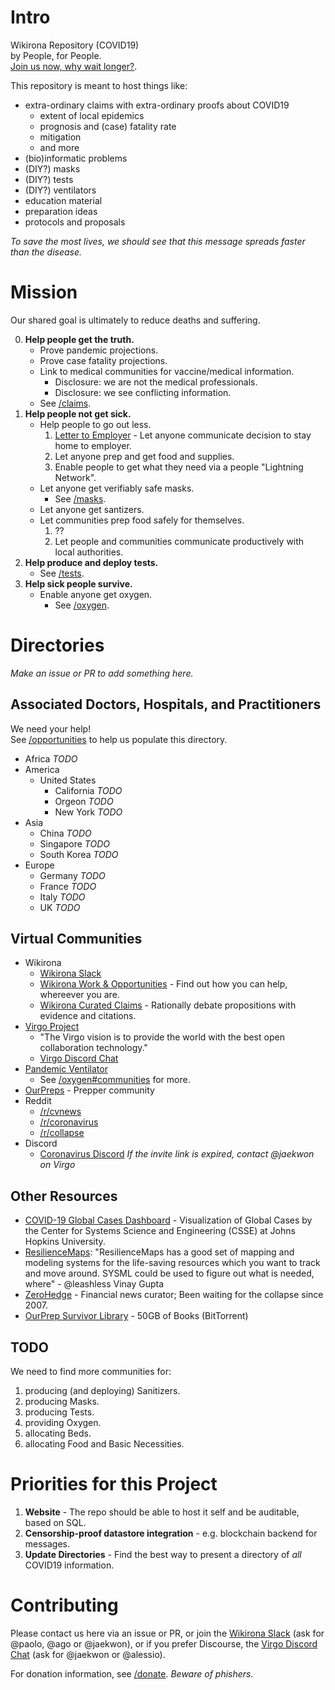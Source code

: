 # Intro

Wikirona Repository (COVID19)\
by People, for People.\
[Join us now, why wait longer?](https://join.slack.com/t/wikirona/shared_invite/zt-creubqis-YN31P7ioJb7PEZ0rOs8MhQ).

This repository is meant to host things like:

 * extra-ordinary claims with extra-ordinary proofs about COVID19
   - extent of local epidemics
   - prognosis and (case) fatality rate
   - mitigation
   - and more
 * (bio)informatic problems
 * (DIY?) masks
 * (DIY?) tests
 * (DIY?) ventilators
 * education material
 * preparation ideas
 * protocols and proposals

_To save the most lives, we should see that this message spreads faster than the disease._

# Mission

Our shared goal is ultimately to reduce deaths and suffering.

0. **Help people get the truth.**
   * Prove pandemic projections.
   * Prove case fatality projections.
   * Link to medical communities for vaccine/medical information.
     - Disclosure: we are not the medical professionals.
     - Disclosure: we see conflicting information.
   * See [/claims](/claims/README.md).
1. **Help people not get sick.**
   * Help people to go out less.
     1.  [Letter to Employer](https://github.com/wikirona/wikirona/blob/master/resources/work/letter_to_employer.md) - Let anyone communicate decision to stay home to employer.
     2. Let anyone prep and get food and supplies.
     3. Enable people to get what they need via a people "Lightning Network".
   * Let anyone get verifiably safe masks.
     * See [/masks](/masks/README.md).
   * Let anyone get santizers.
   * Let communities prep food safely for themselves.
     1. ??
     2. Let people and communities communicate productively with local authorities.
2. **Help produce and deploy tests.**
   * See [/tests](/tests/README.md).
2. **Help sick people survive.**
   * Enable anyone get oxygen.
     * See [/oxygen](/oxygen/README.md).

# Directories

_Make an issue or PR to add something here._

## Associated Doctors, Hospitals, and Practitioners

We need your help!\
See [/opportunities](/opportunities/README.md) to help us populate this directory.

* Africa _TODO_
* America
  * United States
    * California _TODO_
    * Orgeon _TODO_
    * New York _TODO_
* Asia
    * China _TODO_
    * Singapore _TODO_
    * South Korea _TODO_
* Europe
    * Germany _TODO_
    * France _TODO_
    * Italy _TODO_
    * UK _TODO_

## Virtual Communities

* Wikirona
   - [Wikirona Slack](https://join.slack.com/t/wikirona/shared_invite/zt-creubqis-YN31P7ioJb7PEZ0rOs8MhQ)
   - [Wikirona Work & Opportunities](/opportunities/README.md) - Find out how you can help, whereever you are.
   - [Wikirona Curated Claims](/claims/README.md) - Rationally debate propositions with evidence and citations.
* [Virgo Project](https://virgo.org/)
   - "The Virgo vision is to provide the world with the best open collaboration technology." 
   - [Virgo Discord Chat](https://discord.gg/eBdWQVZ)
* [Pandemic Ventilator](https://panvent.blogspot.com/)
   - See [/oxygen#communities](/oxygen#communities) for more.
* [OurPreps](https://www.ourpreps.com/community-forums/) - Prepper community
* Reddit
  - [/r/cvnews](https://reddit.com/r/cvnews)
  - [/r/coronavirus](https://reddit.com/r/cvnews)
  - [/r/collapse](https://reddit.com/r/collapse)
* Discord
  - [Coronavirus Discord](https://discord.gg/HmTv8v) _If the invite link is expired, contact @jaekwon on Virgo_

## Other Resources

* [COVID-19 Global Cases Dashboard](https://gisanddata.maps.arcgis.com/apps/opsdashboard/index.html#/bda7594740fd40299423467b48e9ecf6) - Visualization of Global Cases by the Center for Systems Science and Engineering (CSSE) at Johns Hopkins University. 
* [ResilienceMaps](http://resiliencemaps.org/): "ResilienceMaps has a good set of mapping and modeling systems for the life-saving resources which you want to track and move around.  SYSML could be used to figure out what is needed, where" - @leashless Vinay Gupta
* [ZeroHedge](https://zerohedge.com) - Financial news curator; Been waiting for the collapse since 2007.
* [OurPrep Survivor Library](https://www.ourpreps.com/downloads/survivor-library-part-1-march-2020-torrent/) - 50GB of Books (BitTorrent)

## TODO

We need to find more communities for:

1. producing (and deploying) Sanitizers.
1. producing Masks.
1. producing Tests.
1. providing Oxygen.
1. allocating Beds.
1. allocating Food and Basic Necessities.
     
# Priorities for this Project

1. **Website** - The repo should be able to host it self and be auditable, based on SQL.
2. **Censorship-proof datastore integration** - e.g. blockchain backend for messages.
3. **Update Directories** - Find the best way to present a directory of *all* COVID19 information.

# Contributing

Please contact us here via an issue or PR, or join the [Wikirona Slack](https://join.slack.com/t/wikirona/shared_invite/zt-creubqis-YN31P7ioJb7PEZ0rOs8MhQ) (ask for @paolo, @ago or @jaekwon), or if you prefer Discourse, the [Virgo Discord Chat](https://discord.gg/eBdWQVZ) (ask for @jaekwon or @alessio).

For donation information, see [/donate](/donate/README.md).  _Beware of phishers._


